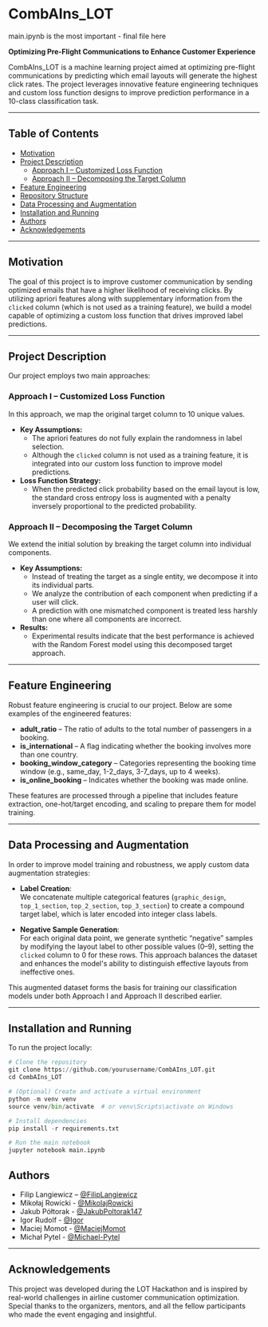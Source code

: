 # CombAIns_LOT

main.ipynb is the most important - final file here

**Optimizing Pre-Flight Communications to Enhance Customer Experience**

CombAIns_LOT is a machine learning project aimed at optimizing pre-flight communications by predicting which email layouts will generate the highest click rates. The project leverages innovative feature engineering techniques and custom loss function designs to improve prediction performance in a 10-class classification task.

---

## Table of Contents

- [Motivation](#motivation)
- [Project Description](#project-description)
  - [Approach I – Customized Loss Function](#approach-i--customized-loss-function)
  - [Approach II – Decomposing the Target Column](#approach-ii--decomposing-the-target-column)
- [Feature Engineering](#feature-engineering)
- [Repository Structure](#repository-structure)
- [Data Processing and Augmentation](#data-processing-and-augmentation)
- [Installation and Running](#installation-and-running)
- [Authors](#authors)
- [Acknowledgements](#acknowledgements)

---

## Motivation

The goal of this project is to improve customer communication by sending optimized emails that have a higher likelihood of receiving clicks. By utilizing apriori features along with supplementary information from the `clicked` column (which is not used as a training feature), we build a model capable of optimizing a custom loss function that drives improved label predictions.

---

## Project Description

Our project employs two main approaches:

### Approach I – Customized Loss Function
In this approach, we map the original target column to 10 unique values.
- **Key Assumptions:**
  - The apriori features do not fully explain the randomness in label selection.
  - Although the `clicked` column is not used as a training feature, it is integrated into our custom loss function to improve model predictions.
- **Loss Function Strategy:**
  - When the predicted click probability based on the email layout is low, the standard cross entropy loss is augmented with a penalty inversely proportional to the predicted probability.

### Approach II – Decomposing the Target Column
We extend the initial solution by breaking the target column into individual components.
- **Key Assumptions:**
  - Instead of treating the target as a single entity, we decompose it into its individual parts.
  - We analyze the contribution of each component when predicting if a user will click.
  - A prediction with one mismatched component is treated less harshly than one where all components are incorrect.
- **Results:**
  - Experimental results indicate that the best performance is achieved with the Random Forest model using this decomposed target approach.

---

## Feature Engineering

Robust feature engineering is crucial to our project. Below are some examples of the engineered features:
- **adult_ratio** – The ratio of adults to the total number of passengers in a booking.
- **is_international** – A flag indicating whether the booking involves more than one country.
- **booking_window_category** – Categories representing the booking time window (e.g., same_day, 1-2_days, 3-7_days, up to 4 weeks).
- **is_online_booking** – Indicates whether the booking was made online.

These features are processed through a pipeline that includes feature extraction, one-hot/target encoding, and scaling to prepare them for model training.

---

## Data Processing and Augmentation

In order to improve model training and robustness, we apply custom data augmentation strategies:

- **Label Creation**:  
  We concatenate multiple categorical features (`graphic_design`, `top_1_section`, `top_2_section`, `top_3_section`) to create a compound target label, which is later encoded into integer class labels.

- **Negative Sample Generation**:  
  For each original data point, we generate synthetic “negative” samples by modifying the layout label to other possible values (0–9), setting the `clicked` column to 0 for these rows. This approach balances the dataset and enhances the model's ability to distinguish effective layouts from ineffective ones.

This augmented dataset forms the basis for training our classification models under both Approach I and Approach II described earlier.

---

## Installation and Running

To run the project locally:

```python
# Clone the repository
git clone https://github.com/yourusername/CombAIns_LOT.git
cd CombAIns_LOT

# (Optional) Create and activate a virtual environment
python -m venv venv
source venv/bin/activate  # or venv\Scripts\activate on Windows

# Install dependencies
pip install -r requirements.txt

# Run the main notebook
jupyter notebook main.ipynb
```

## Authors

* Filip Langiewicz – [@FilipLangiewicz](https://github.com/FilipLangiewicz)
* Mikołaj Rowicki - [@MikolajRowicki](https://github.com/MikolajRowicki)
* Jakub Półtorak - [@JakubPoltorak147](https://github.com/JakubPoltorak147)
* Igor Rudolf - [@Igor](https://github.com/IgorRudolf)
* Maciej Momot - [@MaciejMomot](https://github.com/MaciejMomot)
* Michał Pytel - [@Michael-Pytel](https://github.com/Michael-Pytel)

---


## Acknowledgements

This project was developed during the LOT Hackathon and is inspired by real-world challenges in airline customer communication optimization.  
Special thanks to the organizers, mentors, and all the fellow participants who made the event engaging and insightful.
